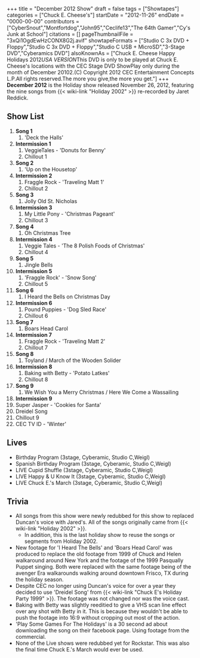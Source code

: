 +++
title = "December 2012 Show"
draft = false
tags = ["Showtapes"]
categories = ["Chuck E. Cheese's"]
startDate = "2012-11-26"
endDate = "0000-00-00"
contributors = ["CyberSnout","Montfortdog","John95","Ceclife13","The 64th Gamer","Cy's Junk at School"]
citations = []
pageThumbnailFile = "3xQi1OgdEwHzCONX8G2j.avif"
showtapeFormats = ["Studio C 3x DVD + Floppy","Studio C 3x DVD + Floppy","Studio C USB + MicroSD","3-Stage DVD","Cyberamics DVD"]
alsoKnownAs = ["Chuck E. Cheese Happy Holidays 2012*USA VERSION*This DVD is only to be played at Chuck E. Cheese's locations with the CEC Stage DVD ShowPlay only during the month of December 20102.(C) Copyright 2012 CEC Entertainment Concepts L.P.All rights reserved.The more you give,the more you get."]
+++
**December 2012** is the Holiday show released November 26, 2012, featuring the nine songs from {{< wiki-link "Holiday 2002" >}} re-recorded by Jaret Reddick.

## Show List

1.  **Song 1**
    1.  'Deck the Halls'
2.  **Intermission 1**
    1.  VeggieTales - 'Donuts for Benny'
    2.  Chillout 1
3.  **Song 2**
    1.  'Up on the Housetop'
4.  **Intermission 2**
    1.  Fraggle Rock - 'Traveling Matt 1'
    2.  Chillout 2
5.  **Song 3**
    1.  Jolly Old St. Nicholas
6.  **Intermission 3**
    1.  My Little Pony - 'Christmas Pageant'
    2.  Chillout 3
7.  **Song 4**
    1.  Oh Christmas Tree
8.  **Intermission 4**
    1.  Veggie Tales - 'The 8 Polish Foods of Christmas'
    2.  Chillout 4
9.  **Song 5**
    1.  Jingle Bells
10. **Intermission 5**
    1.  'Fraggle Rock' - 'Snow Song'
    2.  Chillout 5
11. **Song 6**
    1.  I Heard the Bells on Christmas Day
12. **Intermission 6**
    1.  Pound Puppies - 'Dog Sled Race'
    2.  Chillout 6
13. **Song 7**
    1.  Boars Head Carol
14. **Intermission 7**
    1.  Fraggle Rock - 'Traveling Matt 2'
    2.  Chillout 7
15. **Song 8**
    1.  Toyland / March of the Wooden Solider
16. **Intermission 8**
    1.  Baking with Betty - 'Potato Latkes'
    2.  Chillout 8
17. **Song 9**
    1.  We Wish You a Merry Christmas / Here We Come a Wassailing
18. **Intermission 9**
19. Super Jasper - 'Cookies for Santa'
20. Dreidel Song
21. Chillout 9
22. CEC TV ID - 'Winter'

## Lives

- Birthday Program (3stage, Cyberamic, Studio C,Weigl)
- Spanish Birthday Program (3stage, Cyberamic, Studio C,Weigl)
- LIVE Cupid Shuffle (3stage, Cyberamic, Studio C,Weigl)
- LIVE Happy & U Know It (3stage, Cyberamic, Studio C,Weigl)
- LIVE Chuck E.'s March (3stage, Cyberamic, Studio C,Weigl)

## Trivia

- All songs from this show were newly redubbed for this show to replaced Duncan's voice with Jared's. All of the songs originally came from {{< wiki-link "Holiday 2002" >}}.
  - In addition, this is the last holiday show to reuse the songs or segments from Holiday 2002.
- New footage for 'I Heard The Bells' and 'Boars Head Carol' was produced to replace the old footage from 1999 of Chuck and Helen walkaround around New York and the footage of the 1999 Pasqually Puppet singing. Both were replaced with the same footage being of the avenger Era walkarounds walking around downtown Frisco, TX during the holiday season.
- Despite CEC no longer using Duncan's voice for over a year they decided to use 'Dreidel Song' from {{< wiki-link "Chuck E's Holiday Party 1999" >}}. The footage was not changed nor was the voice cast.
- Baking with Betty was slightly reeditied to give a VHS scan line effect over any shot with Betty in it. This is because they wouldn't be able to push the footage into 16:9 without cropping out most of the action.
- 'Play Some Games For The Holidays' is a 30 second ad about downloading the song on their facebook page. Using footage from the commercial.
- None of the Live shows were redubbed yet for Rockstar. This was also the final time Chuck E.'s March would ever be used.

